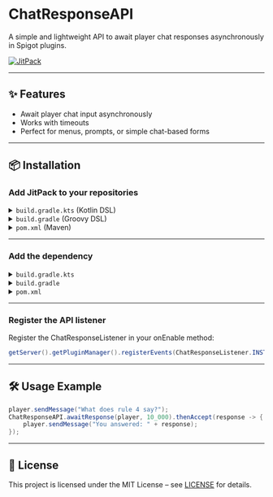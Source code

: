 # ChatResponseAPI

A simple and lightweight API to await player chat responses asynchronously in Spigot plugins.

[![JitPack](https://jitpack.io/v/Fameless9/ChatResponseAPI.svg)](https://jitpack.io/#Fameless9/ChatResponseAPI)

---

## ✨ Features

- Await player chat input asynchronously
- Works with timeouts
- Perfect for menus, prompts, or simple chat-based forms

---

## 📦 Installation

### Add JitPack to your repositories

<details>
<summary><code>build.gradle.kts</code> (Kotlin DSL)</summary>

```kotlin
repositories {
    maven("https://jitpack.io")
}
```
</details>

<details>
<summary><code>build.gradle</code> (Groovy DSL)</summary>

```groovy
repositories {
    maven { url 'https://jitpack.io' }
}
```
</details>

<details>
  <summary><code>pom.xml</code> (Maven)</summary>

  ```xml
  <repositories>
    <repository>
        <id>jitpack.io</id>
        <url>https://jitpack.io</url>
    </repository>
  </repositories>
  ```
</details>

---

### Add the dependency

<details>
<summary><code>build.gradle.kts</code></summary>

```kotlin
dependencies {
    compileOnly("com.github.Fameless9:ChatResponseAPI:1.0.0")
}
```
</details>

<details>
<summary><code>build.gradle</code></summary>

```groovy
dependencies {
    compileOnly 'com.github.Fameless9:ChatResponseAPI:1.0.0'
}
```
</details>

<details>
  <summary><code>pom.xml</code></summary>
  
  ```xml
  <dependency>
    <groupId>com.github.Fameless9</groupId>
    <artifactId>ChatResponseAPI</artifactId>
    <version>1.0.0</version>
    <scope>provided</scope>
  </dependency>
  ```
</details>

---

### Register the API listener

Register the ChatResponseListener in your onEnable method:
```java
getServer().getPluginManager().registerEvents(ChatResponseListener.INSTANCE, this);
```

---

## 🛠️ Usage Example

```java
player.sendMessage("What does rule 4 say?");
ChatResponseAPI.awaitResponse(player, 10_000).thenAccept(response -> {
    player.sendMessage("You answered: " + response);
});
```
---

## 📄 License

This project is licensed under the MIT License – see [LICENSE](LICENSE) for details.
